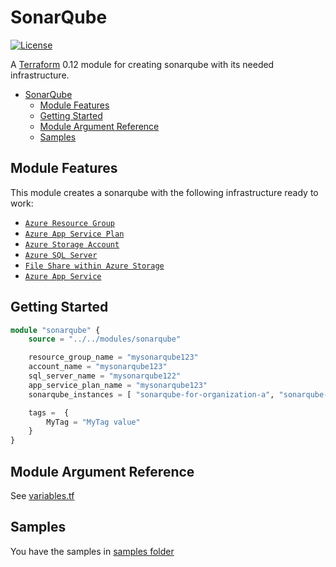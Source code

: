 # SonarQube

[![License](https://img.shields.io/badge/License-Apache%202.0-brightgreen.svg)](https://opensource.org/licenses/Apache-2.0)

A [Terraform](https://www.terraform.io) 0.12 module for creating sonarqube with its needed infrastructure.

- [SonarQube](#sonarqube)
  - [Module Features](#module-features)
  - [Getting Started](#getting-started)
  - [Module Argument Reference](#module-argument-reference)
  - [Samples](#samples)

## Module Features

This module creates a sonarqube with the following infrastructure ready to work:

- [`Azure Resource Group`](https://registry.terraform.io/providers/hashicorp/azurerm/latest/docs/resources/resource_group)
- [`Azure App Service Plan`](https://registry.terraform.io/providers/hashicorp/azurerm/latest/docs/resources/app_service_plan)
- [`Azure Storage Account`](https://registry.terraform.io/providers/hashicorp/azurerm/latest/docs/resources/storage_account)
- [`Azure SQL Server`](https://registry.terraform.io/providers/hashicorp/azurerm/latest/docs/resources/sql_server)
- [`File Share within Azure Storage`](https://registry.terraform.io/providers/hashicorp/azurerm/latest/docs/resources/storage_share)
- [`Azure App Service`](https://registry.terraform.io/providers/hashicorp/azurerm/latest/docs/resources/app_service)

## Getting Started

```terraform
module "sonarqube" {
    source = "../../modules/sonarqube"

    resource_group_name = "mysonarqube123"
    account_name = "mysonarqube123"
    sql_server_name = "mysonarqube122"
    app_service_plan_name = "mysonarqube123"
    sonarqube_instances = [ "sonarqube-for-organization-a", "sonarqube-for-organization-b" ]

    tags =  {
        MyTag = "MyTag value"
    }
}
```

## Module Argument Reference

See [variables.tf](variables.tf)

## Samples

You have the samples in [samples folder](../../samples/servicebussample/)
